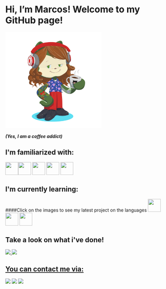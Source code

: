 # Hi, I’m Marcos! Welcome to my GitHub page!
<img src="octocat.png" width="300" height="300" />

***(Yes, I am a coffee addict)***

## I'm familiarized with:
<img src="https://cdn.jsdelivr.net/gh/devicons/devicon/icons/c/c-original.svg" width="40" height="40" /><img src="https://cdn.jsdelivr.net/gh/devicons/devicon/icons/mysql/mysql-plain.svg" width="40" height="40" />
<img src="https://cdn.jsdelivr.net/gh/devicons/devicon/icons/cplusplus/cplusplus-original.svg" width="40" height="40" />
<img src="https://cdn.jsdelivr.net/gh/devicons/devicon/icons/html5/html5-original-wordmark.svg" width="40" height="40" />
<img src="https://cdn.jsdelivr.net/gh/devicons/devicon/icons/css3/css3-original-wordmark.svg" width="40" height="40" />

## I'm currently learning:
####Click on the images to see my latest project on the languages
[<img src="https://cdn.jsdelivr.net/gh/devicons/devicon/icons/python/python-original.svg" width="40" height="40" />](https://github.com/Mazner/Python-Learning)[<img src="https://cdn.jsdelivr.net/gh/devicons/devicon/icons/javascript/javascript-original.svg" width="40" height="40" />](https://github.com/UTFome)
[<img src="https://cdn.jsdelivr.net/gh/devicons/devicon/icons/react/react-original.svg" width="40" height="40" />](https://github.com/UTFome)
          

## Take a look on what i've done!
<div>
<a href="https://github.com/mazner">
<img height="180em" src="https://github-readme-stats.vercel.app/api/top-langs/?username=mazner&layout=compact&langs_count=7&theme=dracula"/>
<img height="180em" src="https://github-readme-stats.vercel.app/api?username=mazner&show_icons=true&theme=dracula&include_all_commits=true&count_private=true"/>
</div>
          
## You can contact me via:

<div>
<a href="https://instagram.com/marcos_bezner" target="_blank"><img src="https://img.shields.io/badge/-Instagram-%23E4405F?style=for-the-badge&logo=instagram&logoColor=white" target="_blank"></a>
<a href = "mailto:marcosbezner@gmail.com"><img src="https://img.shields.io/badge/Gmail-D14836?style=for-the-badge&logo=gmail&logoColor=white" target="_blank"></a>
<a href="https://www.linkedin.com/in/marcos-bezner/" target="_blank"><img src="https://img.shields.io/badge/-LinkedIn-%230077B5?style=for-the-badge&logo=linkedin&logoColor=white" target="_blank"></a>   
</div>
<!---
Mazner/Mazner is a ✨ special ✨ repository because its `README.md` (this file) appears on your GitHub profile.
You can click the Preview link to take a look at your changes.
--->
